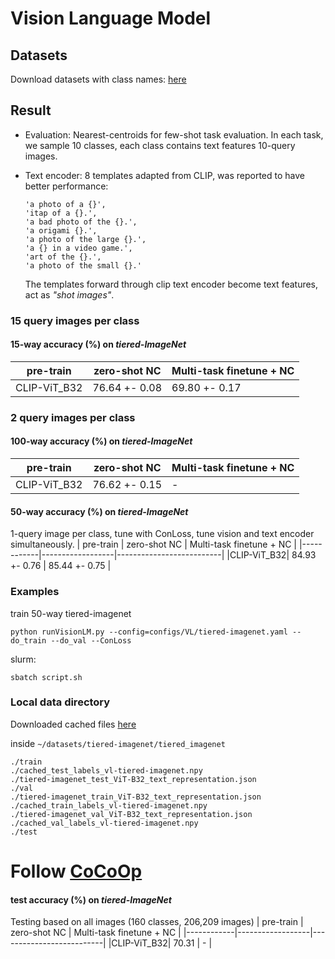 # Vision Language Model

## Datasets
Download datasets with class names: [here](https://lyy.mpi-inf.mpg.de/mtl/download/Lmzjm9tX.html)

## Result
* Evaluation: Nearest-centroids for few-shot task evaluation. In each task, we sample 10 classes, each class contains text features 10-query images.
* Text encoder: 8 templates adapted from CLIP, was reported to have better performance:
  ```
  'a photo of a {}',
  'itap of a {}.',
  'a bad photo of the {}.',
  'a origami {}.',
  'a photo of the large {}.',
  'a {} in a video game.',
  'art of the {}.',
  'a photo of the small {}.'
  ```

  The templates forward through clip text encoder become text features, act as _"shot images"_.

### 15 query images per class


<!-- #### 15-way accuracy (%) on *mini-ImageNet*
| pre-train  | zero-shot NC     | Multi-task finetune + NC |
|------------|------------------|--------------------------|
|CLIP-ViT_B32| 93.14 +- 0.04    |  93.49 +- 0.04           | -->


#### 15-way accuracy (%) on *tiered-ImageNet*
| pre-train  | zero-shot NC     | Multi-task finetune + NC |
|------------|------------------|--------------------------|
|CLIP-ViT_B32| 76.64 +- 0.08   |  69.80 +- 0.17           |  


### 2 query images per class
#### 100-way accuracy (%) on *tiered-ImageNet*
| pre-train  | zero-shot NC     | Multi-task finetune + NC |
|------------|------------------|--------------------------|
|CLIP-ViT_B32| 76.62 +- 0.15    |  -          |

#### 50-way accuracy (%) on *tiered-ImageNet*
1-query image per class, tune with ConLoss, tune vision and text encoder simultaneously.
| pre-train  | zero-shot NC     | Multi-task finetune + NC |
|------------|------------------|--------------------------|
|CLIP-ViT_B32| 84.93 +- 0.76    | 85.44 +- 0.75            |
### Examples
train 50-way tiered-imagenet
```
python runVisionLM.py --config=configs/VL/tiered-imagenet.yaml --do_train --do_val --ConLoss
```

slurm: 
```
sbatch script.sh
```

### Local data directory
Downloaded cached files [here](https://drive.google.com/file/d/1PSpCTF6U6bzOqWp0jF4XhhhybIpc3di8/view?usp=sharing)

inside `~/datasets/tiered-imagenet/tiered_imagenet`
```
./train
./cached_test_labels_vl-tiered-imagenet.npy
./tiered-imagenet_test_ViT-B32_text_representation.json
./val
./tiered-imagenet_train_ViT-B32_text_representation.json
./cached_train_labels_vl-tiered-imagenet.npy
./tiered-imagenet_val_ViT-B32_text_representation.json
./cached_val_labels_vl-tiered-imagenet.npy
./test

```

# Follow [CoCoOp](https://arxiv.org/pdf/2203.05557.pdf)
#### test accuracy (%) on *tiered-ImageNet*
Testing based on all images (160 classes, 206,209 images)
| pre-train  | zero-shot NC     | Multi-task finetune + NC |
|------------|------------------|--------------------------|
|CLIP-ViT_B32| 70.31            | -            |
